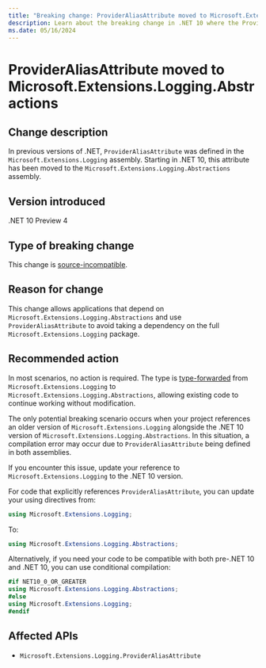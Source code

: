 ```yaml
---
title: "Breaking change: ProviderAliasAttribute moved to Microsoft.Extensions.Logging.Abstractions"
description: Learn about the breaking change in .NET 10 where the ProviderAliasAttribute class moved from Microsoft.Extensions.Logging to Microsoft.Extensions.Logging.Abstractions.
ms.date: 05/16/2024
---
```


# ProviderAliasAttribute moved to Microsoft.Extensions.Logging.Abstractions

## Change description

In previous versions of .NET, `ProviderAliasAttribute` was defined in the `Microsoft.Extensions.Logging` assembly. Starting in .NET 10, this attribute has been moved to the `Microsoft.Extensions.Logging.Abstractions` assembly.

## Version introduced

.NET 10 Preview 4

## Type of breaking change

This change is [source-incompatible](../../categories.md#source-incompatible).

## Reason for change

This change allows applications that depend on `Microsoft.Extensions.Logging.Abstractions` and use `ProviderAliasAttribute` to avoid taking a dependency on the full `Microsoft.Extensions.Logging` package.

## Recommended action

In most scenarios, no action is required. The type is [type-forwarded](../../../../standard/assembly/type-forwarding.md) from `Microsoft.Extensions.Logging` to `Microsoft.Extensions.Logging.Abstractions`, allowing existing code to continue working without modification.

The only potential breaking scenario occurs when your project references an older version of `Microsoft.Extensions.Logging` alongside the .NET 10 version of `Microsoft.Extensions.Logging.Abstractions`. In this situation, a compilation error may occur due to `ProviderAliasAttribute` being defined in both assemblies.

If you encounter this issue, update your reference to `Microsoft.Extensions.Logging` to the .NET 10 version.

For code that explicitly references `ProviderAliasAttribute`, you can update your using directives from:

```csharp
using Microsoft.Extensions.Logging;
```

To:

```csharp
using Microsoft.Extensions.Logging.Abstractions;
```

Alternatively, if you need your code to be compatible with both pre-.NET 10 and .NET 10, you can use conditional compilation:

```csharp
#if NET10_0_OR_GREATER
using Microsoft.Extensions.Logging.Abstractions;
#else
using Microsoft.Extensions.Logging;
#endif
```

## Affected APIs

- `Microsoft.Extensions.Logging.ProviderAliasAttribute`